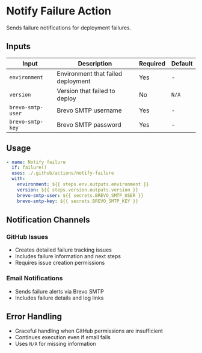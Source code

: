 # Notify Failure Action

Sends failure notifications for deployment failures.

## Inputs

| Input | Description | Required | Default |
|-------|-------------|----------|---------|
| `environment` | Environment that failed deployment | Yes | - |
| `version` | Version that failed to deploy | No | `N/A` |
| `brevo-smtp-user` | Brevo SMTP username | Yes | - |
| `brevo-smtp-key` | Brevo SMTP password | Yes | - |

## Usage

```yaml
- name: Notify failure
  if: failure()
  uses: ./.github/actions/notify-failure
  with:
    environment: ${{ steps.env.outputs.environment }}
    version: ${{ steps.version.outputs.version }}
    brevo-smtp-user: ${{ secrets.BREVO_SMTP_USER }}
    brevo-smtp-key: ${{ secrets.BREVO_SMTP_KEY }}
```

## Notification Channels

### GitHub Issues
- Creates detailed failure tracking issues
- Includes failure information and next steps
- Requires issue creation permissions

### Email Notifications
- Sends failure alerts via Brevo SMTP
- Includes failure details and log links

## Error Handling

- Graceful handling when GitHub permissions are insufficient
- Continues execution even if email fails
- Uses `N/A` for missing information
